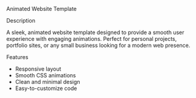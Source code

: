 Animated Website Template

Description

A sleek, animated website template designed to provide a smooth user experience with engaging animations. Perfect for personal projects, portfolio sites, or any small business looking for a modern web presence.

Features


- Responsive layout
- Smooth CSS animations
- Clean and minimal design
- Easy-to-customize code